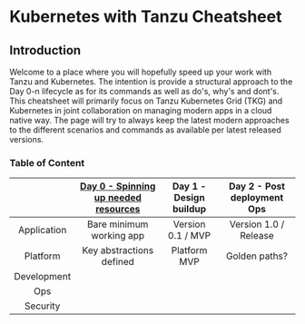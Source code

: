 # Kubernetes with Tanzu Cheatsheet

## Introduction
Welcome to a place where you will hopefully speed up your work with Tanzu and Kubernetes. The intention is provide a structural approach to the Day 0-n lifecycle as for its commands as well as do's, why's and dont's. This cheatsheet will primarily focus on Tanzu Kubernetes Grid (TKG) and Kubernetes in joint collaboration on managing modern apps in a cloud native way. The page will try to always keep the latest modern approaches to the different scenarios and commands as available per latest released versions.

### Table of Content
| | [Day 0 - Spinning up needed resources](sasanin/kubernetes-with-tanzu-cheatsheet/tree/main/Day%200%20-%20Spinning%20up%20needed%20resources) | Day 1 - Design buildup | Day 2 - Post deployment Ops|
| :---: | :---: | :---: | :---: |
| Application | Bare minimum working app | Version 0.1 / MVP | Version 1.0 / Release |
| Platform     | Key abstractions defined | Platform MVP| Golden paths? |
| Development   |  |  |  |
| Ops     |  |  |  |
| Security     |  |  |  |
